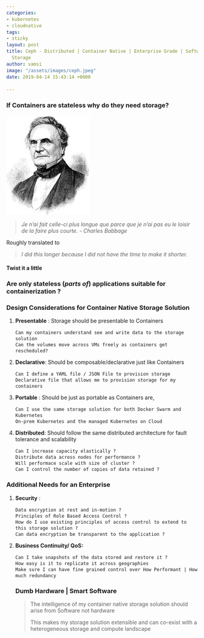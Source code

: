 ```yaml
---
categories:
- kubernetes
- cloudnative
tags:
- sticky
layout: post
title: Ceph - Distributed | Container Native | Enterprise Grade | Software Defined
  Storage
author: vamsi
image: "/assets/images/ceph.jpeg"
date: 2019-04-14 15:43:14 +0000

---
```

### If Containers are stateless why do they need storage?

![](/assets/images/Ceph_Charles.jpg)

> _Je n’ai fait celle-ci plus longue que parce que je n’ai pas eu le loisir de la faire plus courte. - Charles Babbage_

Roughly translated to

> _I did this longer because I did not have the time to make it shorter._

#### Twist it a little

### Are only stateless (_parts of_) applications suitable for containerization ?

### Design Considerations for Container Native Storage Solution

1. **Presentable** : Storage should be presentable to Containers

       Can my containers understand see and write data to the storage solution
       Can the volumes move across VMs freely as containers get rescheduled?
2. **Declarative**: Should be composable/declarative just like Containers

       Can I define a YAML file / JSON File to provision storage
       Declarative file that allows me to provision storage for my containers
3. **Portable** : Should be just as portable as Containers are,

       Can I use the same storage solution for both Docker Swarm and Kubernetes
       On-prem Kubernetes and the managed Kubernetes on Cloud
4. **Distributed**: Should follow the same distributed architecture for fault tolerance and scalability

       Can I increase capacity elastically ?
       Distribute data across nodes for performance ?
       Will performace scale with size of cluster ?
       Can I control the number of copies of data retained ?

### Additional Needs for an Enterprise

1. **Security** :

       Data encryption at rest and in-motion ?
       Principles of Role Based Access Control ?
       How do I use existing principles of access control to extend to this storage solution ?
       Can data encryption be transparent to the application ?
2. **Business Continuity/ QoS:**

       Can I take snapshots of the data stored and restore it ?
       How easy is it to replicate it across geographies 
       Make sure I can have fine grained control over How Performant | How much redundancy

   ### Dumb Hardware | Smart Software

   > The intelligence of my container native storage solution should arise from Software not hardware
   >
   > This makes my storage solution extensible and can co-exist with a heterogeneous storage and compute landscape